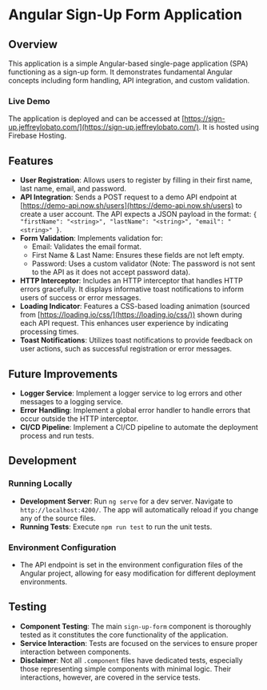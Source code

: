 # Angular Sign-Up Form Application

## Overview
This application is a simple Angular-based single-page application (SPA) functioning as a sign-up form. It demonstrates fundamental Angular concepts including form handling, API integration, and custom validation.

### Live Demo
The application is deployed and can be accessed at [https://sign-up.jeffreylobato.com/](https://sign-up.jeffreylobato.com/). It is hosted using Firebase Hosting.

## Features
- **User Registration**: Allows users to register by filling in their first name, last name, email, and password.
- **API Integration**: Sends a POST request to a demo API endpoint at [https://demo-api.now.sh/users](https://demo-api.now.sh/users) to create a user account. The API expects a JSON payload in the format: `{ "firstName": "<string>", "lastName": "<string>", "email": "<string>" }`.
- **Form Validation**: Implements validation for:
  - Email: Validates the email format.
  - First Name & Last Name: Ensures these fields are not left empty.
  - Password: Uses a custom validator (Note: The password is not sent to the API as it does not accept password data).
- **HTTP Interceptor**: Includes an HTTP interceptor that handles HTTP errors gracefully. It displays informative toast notifications to inform users of success or error messages.
- **Loading Indicator**: Features a CSS-based loading animation (sourced from [https://loading.io/css/](https://loading.io/css/)) shown during each API request. This enhances user experience by indicating processing times.
- **Toast Notifications**: Utilizes toast notifications to provide feedback on user actions, such as successful registration or error messages.

## Future Improvements
- **Logger Service**: Implement a logger service to log errors and other messages to a logging service.
- **Error Handling**: Implement a global error handler to handle errors that occur outside the HTTP interceptor.
- **CI/CD Pipeline**: Implement a CI/CD pipeline to automate the deployment process and run tests.

## Development

### Running Locally
- **Development Server**: Run `ng serve` for a dev server. Navigate to `http://localhost:4200/`. The app will automatically reload if you change any of the source files.
- **Running Tests**: Execute `npm run test` to run the unit tests.

### Environment Configuration
- The API endpoint is set in the environment configuration files of the Angular project, allowing for easy modification for different deployment environments.

## Testing
- **Component Testing**: The main `sign-up-form` component is thoroughly tested as it constitutes the core functionality of the application.
- **Service Interaction**: Tests are focused on the services to ensure proper interaction between components.
- **Disclaimer**: Not all `.component` files have dedicated tests, especially those representing simple components with minimal logic. Their interactions, however, are covered in the service tests.

